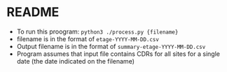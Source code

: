 # README

* To run this proogram: `python3 ./process.py {filename}`
* filename is in the format of `etage-YYYY-MM-DD.csv`
* Output filename is in the format of `summary-etage-YYYY-MM-DD.csv`
* Program assumes that input file contains CDRs for all sites for a single date (the date indicated on the filename)